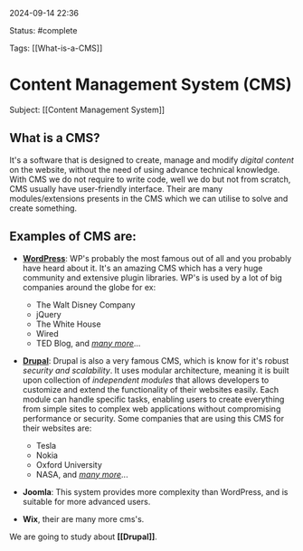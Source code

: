2024-09-14 22:36

Status: #complete 

Tags: [[What-is-a-CMS]]

# Content Management System (CMS)
Subject: [[Content Management System]]
## What is a CMS?
It's a software that is designed to create, manage and modify *digital content* on the website, without the need of using advance technical knowledge. With CMS we do not require to write code, well we do but not from scratch, CMS usually have user-friendly interface. Their are many modules/extensions presents in the CMS which we can utilise to solve and create something.

## Examples of CMS are:
- **[WordPress](https://wordpress.org/)**: WP's probably the most famous out of all and you probably have heard about it. It's an amazing CMS which has a very huge community and extensive plugin libraries. WP's is used by a lot of big companies around the globe for ex:
	- The Walt Disney Company
	- jQuery
	- The White House
	- Wired
	- TED Blog, and [*many more*](https://wpclipboard.com/famous-brands-companies-using-wordpress/)...

- **[Drupal](https://drupal.org/)**: Drupal is also a very famous CMS, which is know for it's robust *security and scalability*. It uses modular architecture, meaning it is built upon collection of *independent modules* that allows developers to customize and extend the functionality of their websites easily. Each module can handle specific tasks, enabling users to create everything from simple sites to complex web applications without compromising performance or security. Some companies that are using this CMS for their websites are:
	- Tesla
	- Nokia
	- Oxford University
	- NASA, and *[many more](https://smartbees.co/blog/who-uses-drupal-20-famous-drupal-websites)*...
- **Joomla**: This system provides more complexity than WordPress, and is suitable for more advanced users.
- **Wix**, their are many more cms's.

We are going to study about **[[Drupal]]**.